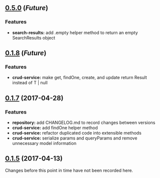 
<a name="0.5.0"></a>
## [0.5.0](https://github.com/miter-framework/miter/compare/0.1.8...HEAD) (_Future_)

### Features

* **search-results:** add .empty helper method to return an empty SearchResults object



<a name="0.1.8"></a>
## [0.1.8](https://github.com/miter-framework/miter/compare/0.1.7...0.1.8) (_Future_)

### Features

* **crud-service:** make get, findOne, create, and update return Result<T> instead of T | null



<a name="0.1.7"></a>
## [0.1.7](https://github.com/miter-framework/miter/compare/0.1.5...0.1.7) (2017-04-28)

### Features

* **repository:** add CHANGELOG.md to record changes between versions
* **crud-service:** add findOne helper method
* **crud-service:** refactor duplicated code into extensible methods
* **crud-service:** serialize params and queryParams and remove unnecessary model information



<a name="0.1.5"></a>
## [0.1.5](https://github.com/miter-framework/miter/tree/0.1.5) (2017-04-13)

Changes before this point in time have not been recorded here.
